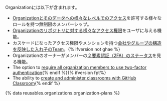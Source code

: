 Organizationには以下が含まれます。
- [Organizationとそのデータへの様々なレベルでのアクセス](/articles/permission-levels-for-an-organization)を許可する様々なロールを持つ無制限のメンバーシップ。
- [Organizationのリポジトリに対する様々なアクセス権限](/articles/repository-permission-levels-for-an-organization)をユーザに与える機能。
- カスケードになったアクセス権限やメンションを持つ[会社やグループの構造を反映した入れ子のTeam](/articles/about-teams)。{% ifversion not ghae %}
- Organizationのオーナーがメンバーの[２要素認証（2FA）のステータス](/articles/about-two-factor-authentication)を見る機能。
- The option to [require all organization members to use two-factor authentication](/articles/requiring-two-factor-authentication-in-your-organization){% endif %}{% ifversion fpt%}
- The ability to [create and administer classrooms with GitHub Classroom](/education/manage-coursework-with-github-classroom/teach-with-github-classroom/manage-classrooms){% endif %}

{% data reusables.organizations.organization-plans %}
